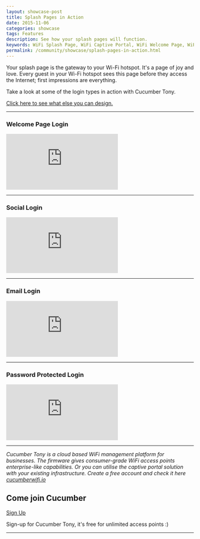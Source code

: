 ```yaml
---
layout: showcase-post
title: Splash Pages in Action
date: 2015-11-06
categories: showcase
tags: Features
description: See how your splash pages will function.
keywords: WiFi Splash Page, WiFi Captive Portal, WiFi Welcome Page, WiFi Splash page html5, WiFi splash page example, wifi splash page template
permalink: /community/showcase/splash-pages-in-action.html
---
```


Your splash page is the gateway to your Wi-Fi hotspot. It's a page of joy and love. Every guest in your Wi-Fi hotspot sees this page before they access the Internet; first impressions are everything.

Take a look at some of the login types in action with Cucumber Tony.

<a href="/community/showcase/captive-portals"> Click here to see what else you can design.</a>

<hr>

<div class="mdl-typography--text-center">
<h3>Welcome Page Login</h3>
<div class='embed-container'>
<iframe src="https://www.youtube.com/embed/ppIVlMH_8CM?rel=0&amp;color=white&amp;showinfo=0&amp;autohide=1" frameborder="0" webkitallowfullscreen mozallowfullscreen allowfullscreen></iframe>
</div>
</div>

<hr>

<div class="mdl-typography--text-center">
<h3>Social Login</h3>
<div class='embed-container'>
<iframe src="https://www.youtube.com/embed/Km85SDaTcP4?rel=0&amp;color=white&amp;showinfo=0&amp;autohide=1" frameborder="0" webkitallowfullscreen mozallowfullscreen allowfullscreen></iframe>
</div>
</div>

<hr>

<div class="mdl-typography--text-center">
<h3>Email Login</h3>
<div class='embed-container'>
<iframe src="https://www.youtube.com/embed/bnF7E6G9HMA?rel=0&amp;color=white&amp;showinfo=0&amp;autohide=1" frameborder="0" webkitallowfullscreen mozallowfullscreen allowfullscreen></iframe>
</div>
</div>

<hr>

<div class="mdl-typography--text-center">
<h3>Password Protected Login</h3>
<div class='embed-container'>
<iframe src="https://www.youtube.com/embed/C0wA-6pQGNc?rel=0&amp;color=white&amp;showinfo=0&amp;autohide=1" frameborder="0" webkitallowfullscreen mozallowfullscreen allowfullscreen></iframe>
</div>
</div>

<hr>

*Cucumber Tony is a cloud based WiFi management platform for businesses. The firmware gives consumer-grade WiFi access points enterprise-like capabilities. Or you can utilise the captive portal solution with your existing infrastructure. Create a free account and check it here <a href="https://cucumberwifi.io">cucumberwifi.io</a>*


<div class="mdl-typography--text-center">

<h2>Come join Cucumber</h2>

<a href="https://my.ctapp.io/#/create" class="button success dst">Sign Up</a><br>

<p>Sign-up for Cucumber Tony, it's free for unlimited access points :)</p>

<hr>

</div>
